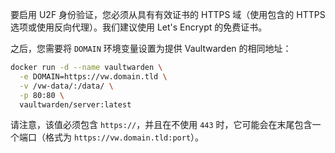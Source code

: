 要启用 U2F 身份验证，您必须从具有有效证书的 HTTPS 域（使用包含的
HTTPS 选项或使用反向代理）。我们建议使用 Let's Encrypt 的免费证书。

之后，您需要将 `DOMAIN` 环境变量设置为提供 Vaultwarden 的相同地址：

```sh
docker run -d --name vaultwarden \
  -e DOMAIN=https://vw.domain.tld \
  -v /vw-data/:/data/ \
  -p 80:80 \
  vaultwarden/server:latest
```

请注意，该值必须包含 `https://`，并且在不使用 `443` 时，它可能会在末尾包含一个端口（格式为 `https://vw.domain.tld:port`）。